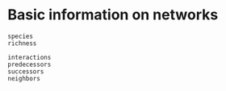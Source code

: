 # Basic information on networks

```@docs
species
richness
```

```@docs
interactions
predecessors
successors
neighbors
```
